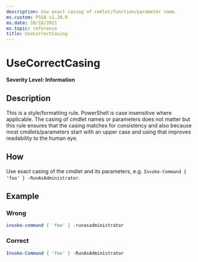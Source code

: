 ```yaml
---
description: Use exact casing of cmdlet/function/parameter name.
ms.custom: PSSA v1.20.0
ms.date: 10/18/2021
ms.topic: reference
title: UseCorrectCasing
---
```

# UseCorrectCasing

**Severity Level: Information**

## Description

This is a style/formatting rule. PowerShell is case insensitive where applicable. The casing of
cmdlet names or parameters does not matter but this rule ensures that the casing matches for
consistency and also because most cmdlets/parameters start with an upper case and using that
improves readability to the human eye.

## How

Use exact casing of the cmdlet and its parameters, e.g.
`Invoke-Command { 'foo' } -RunAsAdministrator`.

## Example

### Wrong

```powershell
invoke-command { 'foo' } -runasadministrator
```

### Correct

```powershell
Invoke-Command { 'foo' } -RunAsAdministrator
```
